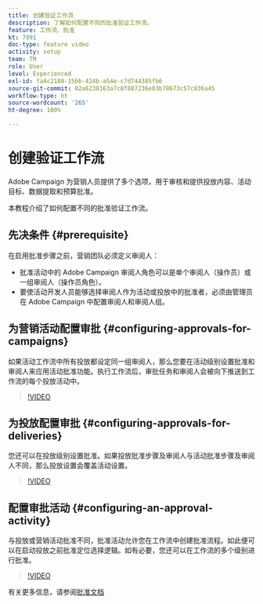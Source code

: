 ```yaml
---
title: 创建验证工作流
description: 了解如何配置不同的批准验证工作流。
feature: 工作流、批准
kt: 7991
doc-type: feature video
activity: setup
team: TM
role: User
level: Experienced
exl-id: fa4c2180-15bb-424b-a54e-c7d744385fb6
source-git-commit: 02a6238163a7c8f887236e03b78673c57c836a45
workflow-type: ht
source-wordcount: '265'
ht-degree: 100%

---
```


# 创建验证工作流

Adobe Campaign 为营销人员提供了多个选项，用于审核和提供投放内容、活动目标、数据提取和预算批准。

本教程介绍了如何配置不同的批准验证工作流。

## 先决条件 {#prerequisite}

在启用批准步骤之前，营销团队必须定义审阅人：

* 批准活动中的 Adobe Campaign 审阅人角色可以是单个审阅人（操作员）或一组审阅人（操作员角色）。
* 要使活动开发人员能够选择审阅人作为活动或投放中的批准者，必须由管理员在 Adobe Campaign 中配置审阅人和审阅人组。

## 为营销活动配置审批  {#configuring-approvals-for-campaigns}

如果活动工作流中所有投放都设定同一组审阅人，那么您要在活动级别设置批准和审阅人来应用活动批准功能。执行工作流后，审批任务和审阅人会被向下推送到工作流的每个投放活动中。

>[!VIDEO](https://video.tv.adobe.com/v/25175?quality=12)

## 为投放配置审批  {#configuring-approvals-for-deliveries}

您还可以在投放级别设置批准。如果投放批准步骤及审阅人与活动批准步骤及审阅人不同，那么投放设置会覆盖活动设置。

>[!VIDEO](https://video.tv.adobe.com/v/25176?quality=12)

## 配置审批活动  {#configuring-an-approval-activity}

与投放或营销活动批准不同，批准活动允许您在工作流中创建批准流程。如此便可以在启动投放之前批准定位选择逻辑。如有必要，您还可以在工作流的多个级别进行批准。

>[!VIDEO](https://video.tv.adobe.com/v/25174?quality=12)

有关更多信息，请参阅[批准文档](https://experienceleague.adobe.com/docs/campaign-classic/using/automating-with-workflows/flow-control-activities/approval.html?lang=zh-Hans)
